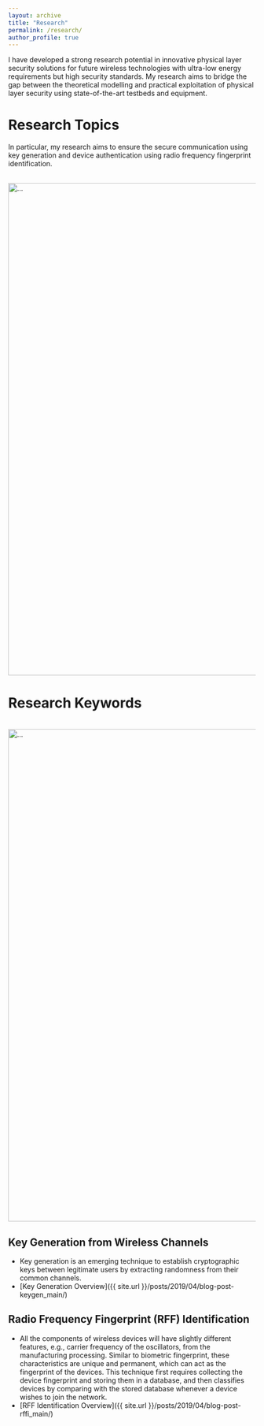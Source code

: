 ```yaml
---
layout: archive
title: "Research"
permalink: /research/
author_profile: true
---
```


I have developed a strong research potential in innovative physical layer security solutions for future wireless technologies with ultra-low energy requirements but high security standards. My research aims to bridge the gap between the theoretical modelling and practical exploitation of physical layer security using state-of-the-art testbeds and equipment.

# Research Topics
In particular, my research aims to ensure the secure communication using key generation and device authentication using radio frequency fingerprint identification.

<br />
<img align="center" width="1000" src="{{ site.url }}/images/system_overview.png" alt="...">
<br />

# Research Keywords

<br />
<img align="center" width="1000" src="{{ site.url }}/images/WordCloudResearch.png" alt="...">
<br />



## Key Generation from Wireless Channels
* Key generation is an emerging technique to establish cryptographic keys between legitimate users by extracting randomness from their common channels.
* [Key Generation Overview]({{ site.url }}/posts/2019/04/blog-post-keygen_main/)

## Radio Frequency Fingerprint (RFF) Identification
* All the components of wireless devices will have slightly different features, e.g., carrier frequency of the oscillators, from the manufacturing processing. Similar to biometric fingerprint, these characteristics are unique and permanent, which can act as the fingerprint of the devices. This technique first requires collecting the device fingerprint and storing them in a database, and then classifies devices by comparing with the stored database whenever a device wishes to join the network.
* [RFF Identification Overview]({{ site.url }}/posts/2019/04/blog-post-rffi_main/)
